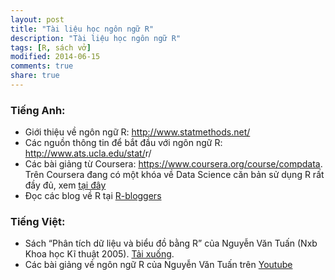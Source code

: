 ```yaml
---
layout: post
title: "Tài liệu học ngôn ngữ R"
description: "Tài liệu học ngôn ngữ R"
tags: [R, sách vở]
modified: 2014-06-15
comments: true
share: true
---
```



### Tiếng Anh:

* Giới thiệu về ngôn ngữ R: <a href="http://www.statmethods.net/" rel="nofollow" target="_blank">http://www.statmethods.net/</a>
* Các nguồn thông tin để bắt đầu với ngôn ngữ R: <a href="http://www.ats.ucla.edu/stat/r/" rel="nofollow" target="_blank">http://www.ats.ucla.edu/stat/<wbr></wbr>r/</a>
* Các bài giảng từ Coursera: <a href="https://www.coursera.org/course/compdata" rel="nofollow" target="_blank">https://www.coursera.org/course/compdata</a>. Trên Coursera đang có một khóa về Data Science căn bản sử dụng R rất đầy đủ, xem <a href="https://www.coursera.org/specialization/jhudatascience/1" rel="nofollow" target="_blank">tại đây</a>
* Đọc các blog về R tại <a href="http://www.r-bloggers.com/" rel="nofollow" target="_blank">R-bloggers</a>


### Tiếng Việt:

* Sách “Phân tích dữ liệu và biểu đồ bằng R” của Nguyễn Văn Tuấn (Nxb Khoa học Kĩ thuật 2005). [Tải xuống](http://rvietnam.github.io/#!/tai-liu-r-0j7d:phan-tich-d-liu-va-biu-d4c).
* Các bài giảng về ngôn ngữ R của Nguyễn Văn Tuấn trên <a href="https://www.youtube.com/playlist?list=PLbRKZL7ww3qigINHAitlUFxzp72a0nfdl" rel="nofollow" target="_blank">Youtube</a>

